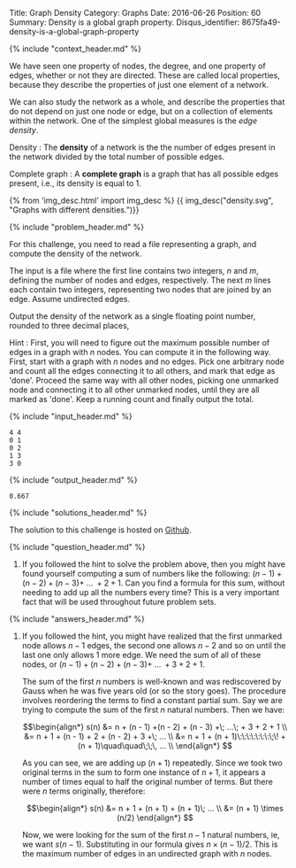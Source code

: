 Title: Graph Density
Category: Graphs
Date: 2016-06-26
Position: 60
Summary: Density is a global graph property.
Disqus_identifier: 8675fa49-density-is-a-global-graph-property

{% include "context_header.md" %}

We have seen one property of nodes, the degree, and one property of edges,
whether or not they are directed. These are called local properties,
because they describe the properties of just one element of a network.

We can also study the network as a whole, and describe the properties that
do not depend on just one node or edge, but on a collection of elements
within the network. One of the simplest global measures is the *edge
density*.

Density
: The **density** of a network is the the number of edges present in the
network divided by the total number of possible edges.

Complete graph
: A **complete graph** is a graph that has all possible edges present,
i.e., its density is equal to $1$.

{% from 'img_desc.html' import img_desc %}
{{ img_desc("density.svg", "Graphs with different densities.")}}

{% include "problem_header.md" %}

For this challenge, you need to read a file representing a graph, and
compute the density of the network.

The input is a file where the first line contains two integers, $n$ and
$m$, defining the number of nodes and edges, respectively. The next $m$
lines each contain two integers, representing two nodes that are joined by
an edge. Assume undirected edges.

Output the density of the network as a single floating point number,
rounded to three decimal places,

Hint
: First, you will need to figure out the maximum possible number of edges
in a graph with $n$ nodes. You can compute it in the following way. First,
start with a graph with $n$ nodes and no edges. Pick one arbitrary node and
count all the edges connecting it to all others, and mark that edge as
'done'. Proceed the same way with all other nodes, picking one unmarked
node and connecting it to all other unmarked nodes, until they are all
marked as 'done'. Keep a running count and finally output the total.

{% include "input_header.md" %}

```
4 4
0 1
0 2
1 3
3 0
```

{% include "output_header.md" %}

```
0.667
```


{% include "solutions_header.md" %}

The solution to this challenge is hosted on
[Github](https://github.com/leotrs/erdos/blob/master/solutions/graphs/density.py).


{% include "question_header.md" %}

1. If you followed the hint to solve the problem above, then you might have
   found yourself computing a sum of numbers like the following: $(n - 1) +
   (n - 2) + (n - 3) +\; ...\; + 2 + 1$.  Can you find a formula for this
   sum, without needing to add up all the numbers every time?  This is a
   very important fact that will be used throughout future problem sets.


{% include "answers_header.md" %}

1. If you followed the hint, you might have realized that the first
    unmarked node allows $n - 1$ edges, the second one allows $n - 2$ and so
    on until the last one only allows $1$ more edge. We need the sum of all
    of these nodes, or $(n - 1) +(n - 2) + (n - 3) +\; ...\; + 3 + 2 + 1$.

    The sum of the first $n$ numbers is well-known and was rediscovered by
    Gauss when he was five years old (or so the story goes). The procedure
    involves reordering the terms to find a constant partial sum. Say we are
    trying to compute the sum of the first $n$ natural numbers.  Then we
    have:

    $$\begin{align*}
    s(n) &= n + (n - 1) +(n - 2) + (n - 3) +\; ...\; + 3 + 2 + 1 \\
         &= n + 1 + (n - 1) + 2 + (n - 2) + 3 +\; ... \\
         &= n + 1 + (n + 1)\:\:\:\:\:\:\:\;\! +(n + 1)\quad\quad\;\;\, ... \\
    \end{align*}
    $$

    As you can see, we are adding up $(n + 1)$ repeatedly. Since we took
    two original terms in the sum to form one instance of $n + 1$, it
    appears a number of times equal to half the original number of terms.
    But there were $n$ terms originally, therefore:

    $$\begin{align*}
    s(n) &= n + 1 + (n + 1) + (n + 1)\; ... \\
         &= (n + 1) \times (n/2)
    \end{align*}
    $$

    Now, we were looking for the sum of the first $n - 1$ natural numbers,
    ie, we want $s(n - 1)$. Substituting in our formula gives
    $n\times(n-1)/2$.  This is the maximum number of edges in an undirected
    graph with $n$ nodes.
